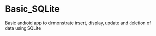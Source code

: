 # Basic_SQLite
Basic android app to demonstrate insert, display, update and deletion of data using SQLite

